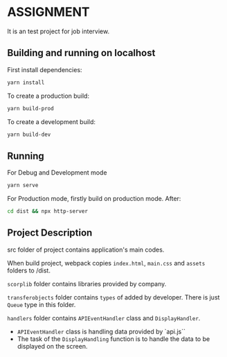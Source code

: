 # ASSIGNMENT

It is an test project for job interview.

## Building and running on localhost

First install dependencies:

```sh
yarn install
```

To create a production build:

```sh
yarn build-prod
```

To create a development build:

```sh
yarn build-dev
```

## Running

For Debug and Development mode

```sh
yarn serve
```

For Production mode, firstly build on production mode. After:

```sh
cd dist && npx http-server
```

## Project Description

src folder of project contains application's main codes.

When build project, webpack copies `index.html`, `main.css` and `assets` folders to /dist.  

`scorplib` folder contains libraries provided by company.

`transferobjects` folder contains `types` of added by developer. There is just `Queue` type in this folder.

`handlers` folder contains `APIEventHandler` class and `DisplayHandler`. 
-   `APIEventHandler` class is handling data provided by `api.js``
-   The task of the `DisplayHandling` function is to handle the data to be displayed on the screen.